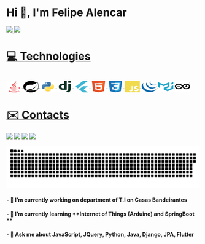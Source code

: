 # Hi 👋, I'm Felipe Alencar

 <div>
  <a href="https://github.com/FelipeDAlencar">
  <img height="180em" src="https://github-readme-stats.vercel.app/api?username=FelipeDAlencar&show_icons=true&theme=slateorange&include_all_commits=true&count_private=true"/>
  <img height="180em" src="https://github-readme-stats.vercel.app/api/top-langs/?username=FelipeDAlencar&layout=compact&langs_count=7&theme=slateorange"/>
</div>
 
# 💻 Technologies

<div style="display: inline_block"><br>
  <img align="center" alt="Felipe-java" height="30" width="40" src="https://raw.githubusercontent.com/devicons/devicon/master/icons/java/java-plain.svg">
  <img align="center" alt="Felipe-spring" height="30" width="40" src="https://raw.githubusercontent.com/devicons/devicon/master/icons/spring/spring-plain.svg">
  <img align="center" alt="Felipe-python" height="30" width="40" src="https://raw.githubusercontent.com/devicons/devicon/master/icons/python/python-original.svg">
  <img align="center" alt="Felipe-django" height="30" width="40" src="https://raw.githubusercontent.com/devicons/devicon/master/icons/django/django-plain.svg">
  <img align="center" alt="Felipe-flutter" height="30" width="40" src="https://raw.githubusercontent.com/devicons/devicon/master/icons/flutter/flutter-plain.svg">
  <img align="center" alt="Felipe-HTML" height="30" width="40" src="https://raw.githubusercontent.com/devicons/devicon/master/icons/html5/html5-original.svg">
  <img align="center" alt="Felipe-CSS" height="30" width="40" src="https://raw.githubusercontent.com/devicons/devicon/master/icons/css3/css3-original.svg">
  <img align="center" alt="Felipe-JS" height="30" width="40" src="https://raw.githubusercontent.com/devicons/devicon/master/icons/javascript/javascript-plain.svg">
  <img align="center" alt="Felipe-jquery" height="30" width="40" src="https://raw.githubusercontent.com/devicons/devicon/master/icons/jquery/jquery-plain.svg">
  <img align="center" alt="Felipe-materialui" height="30" width="40" src="https://raw.githubusercontent.com/devicons/devicon/master/icons/materialui/materialui-plain.svg">
  <img align="center" alt="Felipe-arduino" height="30" width="40" src="https://raw.githubusercontent.com/devicons/devicon/master/icons/arduino/arduino-plain.svg">

</div>
 
 # ✉️ Contacts
 
<div> 
  <a href="https://www.instagram.com/alencar.felipee/" target="_blank"><img src="https://img.shields.io/badge/Instagram-E4405F?style=for-the-badge&logo=instagram&logoColor=white" target="_blank"></a>
  <a href="https://www.instagram.com/alencar.felipee/" target="_blank"><img src="https://img.shields.io/badge/Instagram-E4405F?style=for-the-badge&logo=instagram&logoColor=white" target="_blank"></a>
  <a href="https://www.facebook.com/felipe.santos.31392" target="_blank"><img src="https://img.shields.io/badge/Facebook-1877F2?style=for-the-badge&logo=facebook&logoColor=white" target="_blank"></a>
  <a href="https://www.instagram.com/alencar.felipee/" target="_blank"><img src="https://img.shields.io/badge/Instagram-E4405F?style=for-the-badge&logo=instagram&logoColor=white" target="_blank"></a>

 
  ![Snake animation](https://github.com/FelipeDAlencar/FelipeDAlencar/blob/output/github-contribution-grid-snake.svg)
 
</div>

#### - 🔭 I’m currently working on department of T.I on **Casas Bandeirantes**
#### - 🌱 I’m currently learning **Internet of Things (Arduino) and SpringBoot **
#### - 💬 Ask me about **JavaScript, JQuery, Python, Java, Django, JPA, Flutter**
      


